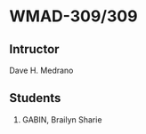 <h1>WMAD-309/309</h1>

<h2>Intructor</h2>
Dave H. Medrano

<h2>Students</h2>
<ol>
    <li>GABIN, Brailyn Sharie </li>
</ol>